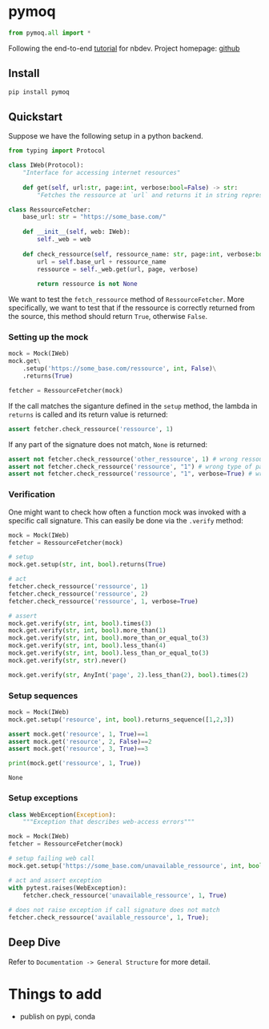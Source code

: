 pymoq
================

<!-- WARNING: THIS FILE WAS AUTOGENERATED! DO NOT EDIT! -->

``` python
from pymoq.all import *
```

Following the end-to-end
[tutorial](https://nbdev.fast.ai/Tutorials/tutorial.html) for nbdev.
Project homepage: [github](https://github.com/omlnaut/pymoq)

## Install

``` sh
pip install pymoq
```

## Quickstart

Suppose we have the following setup in a python backend.

``` python
from typing import Protocol

class IWeb(Protocol):
    "Interface for accessing internet resources"
    
    def get(self, url:str, page:int, verbose:bool=False) -> str:
        "Fetches the ressource at `url` and returns it in string representation"
```

``` python
class RessourceFetcher:
    base_url: str = "https://some_base.com/"
    
    def __init__(self, web: IWeb):
        self._web = web
    
    def check_ressource(self, ressource_name: str, page:int, verbose:bool=False) -> bool:
        url = self.base_url + ressource_name
        ressource = self._web.get(url, page, verbose)
        
        return ressource is not None
```

We want to test the `fetch_ressource` method of `RessourceFetcher`. More
specifically, we want to test that if the ressource is correctly
returned from the source, this method should return `True`, otherwise
`False`.

### Setting up the mock

``` python
mock = Mock(IWeb)
mock.get\
    .setup('https://some_base.com/ressource', int, False)\
    .returns(True)

fetcher = RessourceFetcher(mock)
```

If the call matches the siganture defined in the `setup` method, the
lambda in `returns` is called and its return value is returned:

``` python
assert fetcher.check_ressource('ressource', 1)
```

If any part of the signature does not match, `None` is returned:

``` python
assert not fetcher.check_ressource('other_ressource', 1) # wrong ressource name
assert not fetcher.check_ressource('ressource', "1") # wrong type of page argument
assert not fetcher.check_ressource('ressource', "1", verbose=True) # wrong value for verbose argument
```

### Verification

One might want to check how often a function mock was invoked with a
specific call signature. This can easily be done via the `.verify`
method:

``` python
mock = Mock(IWeb)
fetcher = RessourceFetcher(mock)

# setup
mock.get.setup(str, int, bool).returns(True)

# act
fetcher.check_ressource('ressource', 1)
fetcher.check_ressource('ressource', 2)
fetcher.check_ressource('ressource', 1, verbose=True)

# assert
mock.get.verify(str, int, bool).times(3)
mock.get.verify(str, int, bool).more_than(1)
mock.get.verify(str, int, bool).more_than_or_equal_to(3)
mock.get.verify(str, int, bool).less_than(4)
mock.get.verify(str, int, bool).less_than_or_equal_to(3)
mock.get.verify(str, str).never()

mock.get.verify(str, AnyInt('page', 2).less_than(2), bool).times(2)
```

### Setup sequences

``` python
mock = Mock(IWeb)
mock.get.setup('resource', int, bool).returns_sequence([1,2,3])

assert mock.get('resource', 1, True)==1
assert mock.get('resource', 2, False)==2
assert mock.get('resource', 3, True)==3

print(mock.get('ressource', 1, True))
```

    None

### Setup exceptions

``` python
class WebException(Exception):
    """Exception that describes web-access errors"""
```

``` python
mock = Mock(IWeb)
fetcher = RessourceFetcher(mock)

# setup failing web call
mock.get.setup('https://some_base.com/unavailable_ressource', int, bool).throws(WebException())

# act and assert exception
with pytest.raises(WebException):
    fetcher.check_ressource('unavailable_ressource', 1, True)
    
# does not raise exception if call signature does not match
fetcher.check_ressource('available_ressource', 1, True);
```

## Deep Dive

Refer to `Documentation -> General Structure` for more detail.

# Things to add

- publish on pypi, conda
